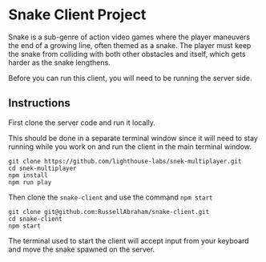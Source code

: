 # Snake Client Project

Snake is a sub-genre of action video games where the player maneuvers the end of a growing line, often themed as a snake. The player must keep the snake from colliding with both other obstacles and itself, which gets harder as the snake lengthens.

Before you can run this client, you will need to be running the server side.

## Instructions

First clone the server code and run it locally.

This should be done in a separate terminal window since it will need to stay running while you work on and run the client in the main terminal window.

```
git clone https://github.com/lighthouse-labs/snek-multiplayer.git
cd snek-multiplayer
npm install
npm run play
```

Then clone the `snake-client` and use the command `npm start`

```
git clone git@github.com:RussellAbraham/snake-client.git
cd snake-client
npm start
```

The terminal used to start the client will accept input from your keyboard and move the snake spawned on the server.